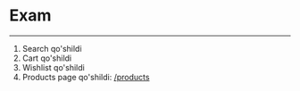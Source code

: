 # Exam

<hr />

<ol>
    <li>
        Search qo'shildi
    </li>
    <li>
        Cart qo'shildi
    </li>
    <li>
        Wishlist qo'shildi
    </li>
    <li>
        Products page qo'shildi: <a href="https://react-exam-01.vercel.app/products" target="_blank">/products</a>
    </li>
</ol>